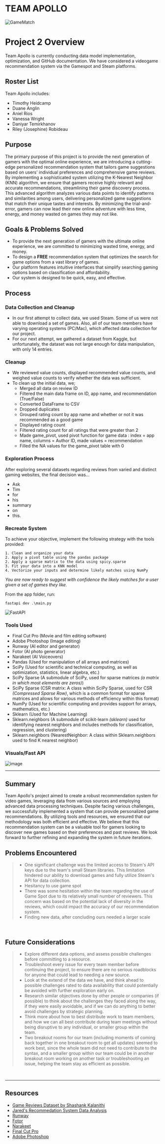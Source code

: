 # TEAM APOLLO
![GameMatch](https://github.com/professav/Project-2/assets/162828309/63e89a09-c66d-4b93-8704-de9a4aa2243c)

# Project 2 Overview
Team Apollo is currently conducting data model implementation, optimization, and GitHub documentation. We have considered a videogame recommendation system via the Gamespot and Steam platforms.


## Roster List
Team Apollo includes:
- Timothy Heidcamp
- Duane Anglin 
- Aniel Rios 
- Vanessa Wright 
- Daniyar Temirkhanov 
- Riley (Josephine) Robideau


## Purpose
The primary purpose of this project is to provide the next generation of gamers with the optimal online experience, we are introducing a cutting-edge personalized recommendation system that tailors game suggestions based on users' individual preferences and comprehensive game reviews. By implementing a sophisticated system utilizing the K-Nearest Neighbor (KNN) algorithm, we ensure that gamers receive highly relevant and accurate recommendations, streamlining their game discovery process. This advanced algorithm analyzes various data points to identify patterns and similarities among users, delivering personalized game suggestions that match their unique tastes and interests. By minimizing the trial-and-error, gamers can now lead their new online adventure with less time, energy, and money wasted on games they may not like.


## Goals & Problems Solved

- To provide the next generation of gamers with the ultimate online experience, we are committed to minimizing wasted time, energy, and money. 
- To design a **FREE** recommendation system that optimizes the search for game options from a vast library of games.
- Our platform features intuitive interfaces that simplify searching gaming options based on classification and affordability. 
- Our system is designed to be quick, easy, and effective.


## Process
### Data Collection and Cleanup
- In our first attempt to collect data, we used Steam. Some of us were not able to download a set of games. Also, all of our team members have varying operating systems (PC/Mac), which affected data collection for our project.
- For our next attempt, we gathered a dataset from Kaggle, but unfortunately, the dataset was not large enough for data manipulation, with only 14 entries.

### Cleanup
- We reviewed value counts, displayed recommended value counts, and weighed value counts to verify whether the data was sufficient.
- To clean up the initial data, we;
    - Merged all data on review ID
    - Filtered the main data frame on ID, app name, and recommendation (True/False)
    - Converted DataFrame to CSV
    - Dropped duplicates
    - Grouped rating count by app name and whether or not it was recommended as a good game
    - Displayed rating count
    - Filtered rating count for all ratings that were greater than 2
    - Made game_pivot, used pivot function for game data : index = app name, columns = Author ID, made values = recommendation
    - Filled the NA values for the game_pivot table with 0

### Exploration Process
 After exploring several datasets regarding reviews from varied and distinct gaming websites, the final decision was...
- Ask
- Tim
- for
- his
- summary
- on
- this.

### Recreate System
To achieve your objective, implement the following strategy with the tools provided:

	1. Clean and organize your data
 	2. Apply a pivot table using the pandas package
	2. Apply a sparse matrix to the data using spicy.sparse
	3. Fit your data into a KNN model
	4. Vectorize your inputs and determine likely matches using NumPy

*You are now ready to suggest with confidence the likely matches for a user given a set of games they like.*

From the app folder, run:

	fastapi dev .\main.py

![FastAPI](https://github.com/professav/Project-2/assets/163040617/4eeda4ee-fdde-479d-99b8-2463f8820ab9)

### Tools Used
- Final Cut Pro (Movie and film editing software)
- Adobe Photoshop (Image editing)
- Runway (AI editor and generator)
- Fotor (AI photo generator)
- Narakeet (AI Voiceovers)
- Pandas (Used for manipulation of all arrays and matrices)
- SciPy (Used for scientific and technical computing, as well as optimization, statistics, linear algebra, etc.)
- SciPy Sparse (A submodule of SciPy, used for sparse matrices *(a matrix in which most elements are zeros)*)
- SciPy Sparse (CSR matrix: A class within SciPy Sparse, used for CSR *(Compressed Sparse Row)*, which is a common format for sparse matrices and allows for various methods of efficiency within this format)
- NumPy (Used for scientific computing and provides support for arrays, mathematics, etc.)
- Sklearn (Used for Machine Learning)
- Sklearn.neighbors (A submodule of scikit-learn *(sklearn)* used for identifying nearest neighbors and includes methods for classification, regression, and clustering)
- Sklearn.neighbors (NearestNeighbor: A class within Sklearn.neighbors used to find K nearest neighbor)

### Visuals/Fast API

![image](https://github.com/professav/Project-2/assets/163040617/ecd9b408-aadb-4912-9f84-1072754b7437)


<hr>
	
## Summary
Team Apollo's project aimed to create a robust recommendation system for video games, leveraging data from various sources and employing advanced data processing techniques. Despite facing various challenges, we successfully implemented a system that can provide personalized game recommendations. By utilizing tools and resources, we ensured that our methodology was both efficient and effective.
We believe that this recommendation system can be a valuable tool for gamers looking to discover new games based on their preferences and past reviews. We look forward to further refining and expanding the system in future iterations.
<br>

## Problems Encountered
> - One significant challenge was the limited access to Steam's API keys due to the team's small Steam libraries. This limitation hindered our ability to download games and fully utilize Steam's API for data collection.
> - Hesitancy to use game spot
> - There was some hesitation within the team regarding the use of Game Spot due to its relatively small number of reviewers. This concern was based on the potential lack of diversity in the reviews, which could impact the accuracy of our recommendation system.
> - Finding new data, after concluding ours needed a larger scale
<br>

## Future Considerations
> - Explore different data options, and assess possible challenges before committing to a resource.
> - Troubleshoot every issue for every team member before continuing the project, to ensure there are no serious roadblocks for anyone that could lead to needing a new source.
> - Look at the extend of the data we have, and think ahead to possible challenges rated to data availability that could potentially be avoided with further exploration early on.
> - Research similar objectives done by other people or companies (if possible) to think about the challenges they faced along the way, if they were easily avoidable, and if we can do anything to better avoid challenges by strategic planning.
> - Think more about how to best distribute work to team members, and how we can all best contribute during team meetings without being disruptive to any individual, or smaller group within the team. 
> - Two breakout rooms for our team (including moments of coming back together in one breakout room to get all updates) seemed to work best, since the whole team did not need to contribute to the syntax, and a smaller group within our team could be in another breakout room working on another task or troubleshooting an issue, helping the team stay as efficient as possible.
<br>

<hr>


## Resources
- [Game Reviews Dataset by Shashank Kalanithi](https://www.kaggle.com/datasets/sridharstreaks/game-reviews-dataset/data)
- [Jared's Recommedation System Data Analysis](https://github.com/Jmp13033/reccomendation_system/tree/master/app/helpers)
- [Runway](https://app.runwayml.com)
- [Fotor](https://www.fotor.com)
- [Narakeet](https://www.narakeet.com)
- [Final Cut Pro](https://www.apple.com/final-cut-pro/) 
- [Adobe Photoshop](https://www.adobe.com/products/photoshop/landpa.html?gclid=CjwKCAjwnK60BhA9EiwAmpHZw6BSusCcXE6LUb_ohdht07UVhbxYpBynGabLDEu4H94mWq3J0_93LRoCbv8QAvD_BwE&sdid=NC5FRF5H&mv=search&mv2=paidsearch&ef_id=CjwKCAjwnK60BhA9EiwAmpHZw6BSusCcXE6LUb_ohdht07UVhbxYpBynGabLDEu4H94mWq3J0_93LRoCbv8QAvD_BwE:G:s&s_kwcid=AL!3085!3!697384330723!e!!g!!adobe%20photoshop!1712238394!67643541820&mv=search&gad_source=1)
